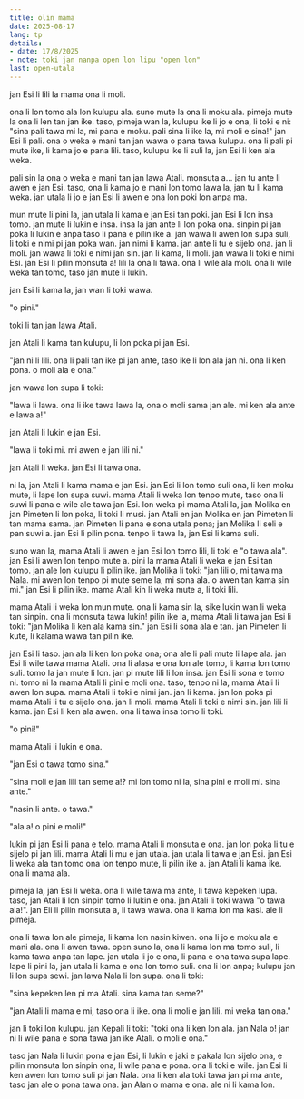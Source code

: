 ```yaml
---
title: olin mama
date: 2025-08-17
lang: tp
details:
- date: 17/8/2025
- note: toki jan nanpa open lon lipu "open lon"
last: open-utala
---
```


jan Esi li lili la mama ona li moli.

ona li lon tomo ala lon kulupu ala. suno mute la ona li moku ala. pimeja mute la ona li len tan jan ike. taso, pimeja wan la, kulupu ike li jo e ona, li toki e ni: "sina pali tawa mi la, mi pana e moku. pali sina li ike la, mi moli e sina!" jan Esi li pali. ona o weka e mani tan jan wawa o pana tawa kulupu. ona li pali pi mute ike, li kama jo e pana lili. taso, kulupu ike li suli la, jan Esi li ken ala weka.

pali sin la ona o weka e mani tan jan lawa Atali. monsuta a... jan tu ante li awen e jan Esi. taso, ona li kama jo e mani lon tomo lawa la, jan tu li kama weka. jan utala li jo e jan Esi li awen e ona lon poki lon anpa ma.

mun mute li pini la, jan utala li kama e jan Esi tan poki. jan Esi li lon insa tomo. jan mute li lukin e insa. insa la jan ante li lon poka ona. sinpin pi jan poka li lukin e anpa taso li pana e pilin ike a. jan wawa li awen lon supa suli, li toki e nimi pi jan poka wan. jan nimi li kama. jan ante li tu e sijelo ona. jan li moli. jan wawa li toki e nimi jan sin. jan li kama, li moli. jan wawa li toki e nimi Esi. jan Esi li pilin monsuta a! lili la ona li tawa. ona li wile ala moli. ona li wile weka tan tomo, taso jan mute li lukin.

jan Esi li kama la, jan wan li toki wawa.

"o pini."

toki li tan jan lawa Atali.

jan Atali li kama tan kulupu, li lon poka pi jan Esi.

"jan ni li lili. ona li pali tan ike pi jan ante, taso ike li lon ala jan ni. ona li ken pona. o moli ala e ona."

jan wawa lon supa li toki:

"lawa li lawa. ona li ike tawa lawa la, ona o moli sama jan ale. mi ken ala ante e lawa a!"

jan Atali li lukin e jan Esi.

"lawa li toki mi. mi awen e jan lili ni."

jan Atali li weka. jan Esi li tawa ona.

ni la, jan Atali li kama mama e jan Esi. jan Esi li lon tomo suli ona, li ken moku mute, li lape lon supa suwi. mama Atali li weka lon tenpo mute, taso ona li suwi li pana e wile ale tawa jan Esi. lon weka pi mama Atali la, jan Molika en jan Pimeten li lon poka, li toki li musi. jan Atali en jan Molika en jan Pimeten li tan mama sama. jan Pimeten li pana e sona utala pona; jan Molika li seli e pan suwi a. jan Esi li pilin pona. tenpo li tawa la, jan Esi li kama suli.

suno wan la, mama Atali li awen e jan Esi lon tomo lili, li toki e "o tawa ala". jan Esi li awen lon tenpo mute a. pini la mama Atali li weka e jan Esi tan tomo. jan ale lon kulupu li pilin ike. jan Molika li toki: "jan lili o, mi tawa ma Nala. mi awen lon tenpo pi mute seme la, mi sona ala. o awen tan kama sin mi." jan Esi li pilin ike. mama Atali kin li weka mute a, li toki lili.

mama Atali li weka lon mun mute. ona li kama sin la, sike lukin wan li weka tan sinpin. ona li monsuta tawa lukin! pilin ike la, mama Atali li tawa jan Esi li toki: "jan Molika li ken ala kama sin." jan Esi li sona ala e tan. jan Pimeten li kute, li kalama wawa tan pilin ike.

jan Esi li taso. jan ala li ken lon poka ona; ona ale li pali mute li lape ala. jan Esi li wile tawa mama Atali. ona li alasa e ona lon ale tomo, li kama lon tomo suli. tomo la jan mute li lon. jan pi mute lili li lon insa. jan Esi li sona e tomo ni. tomo ni la mama Atali li pini e moli ona. taso, tenpo ni la, mama Atali li awen lon supa. mama Atali li toki e nimi jan. jan li kama. jan lon poka pi mama Atali li tu e sijelo ona. jan li moli. mama Atali li toki e nimi sin. jan lili li kama. jan Esi li ken ala awen. ona li tawa insa tomo li toki.

"o pini!"

mama Atali li lukin e ona.

"jan Esi o tawa tomo sina."

"sina moli e jan lili tan seme a!? mi lon tomo ni la, sina pini e moli mi. sina ante."

"nasin li ante. o tawa."

"ala a! o pini e moli!"

lukin pi jan Esi li pana e telo. mama Atali li monsuta e ona. jan lon poka li tu e sijelo pi jan lili. mama Atali li mu e jan utala. jan utala li tawa e jan Esi. jan Esi li weka ala tan tomo ona lon tenpo mute, li pilin ike a. jan Atali li kama ike. ona li mama ala.

pimeja la, jan Esi li weka. ona li wile tawa ma ante, li tawa kepeken lupa. taso, jan Atali li lon sinpin tomo li lukin e ona. jan Atali li toki wawa "o tawa ala!". jan Eli li pilin monsuta a, li tawa wawa. ona li kama lon ma kasi. ale li pimeja.

ona li tawa lon ale pimeja, li kama lon nasin kiwen. ona li jo e moku ala e mani ala. ona li awen tawa. open suno la, ona li kama lon ma tomo suli, li kama tawa anpa tan lape. jan utala li jo e ona, li pana e ona tawa supa lape. lape li pini la, jan utala li kama e ona lon tomo suli. ona li lon anpa; kulupu jan li lon supa sewi. jan lawa Nala li lon supa. ona li toki:

"sina kepeken len pi ma Atali. sina kama tan seme?"

"jan Atali li mama e mi, taso ona li ike. ona li moli e jan lili. mi weka tan ona."

jan li toki lon kulupu. jan Kepali li toki: "toki ona li ken lon ala. jan Nala o! jan ni li wile pana e sona tawa jan ike Atali. o moli e ona."

taso jan Nala li lukin pona e jan Esi, li lukin e jaki e pakala lon sijelo ona, e pilin monsuta lon sinpin ona, li wile pana e pona. ona li toki e wile. jan Esi li ken awen lon tomo suli pi jan Nala. ona li ken ala toki tawa jan pi ma ante, taso jan ale o pona tawa ona. jan Alan o mama e ona. ale ni li kama lon.